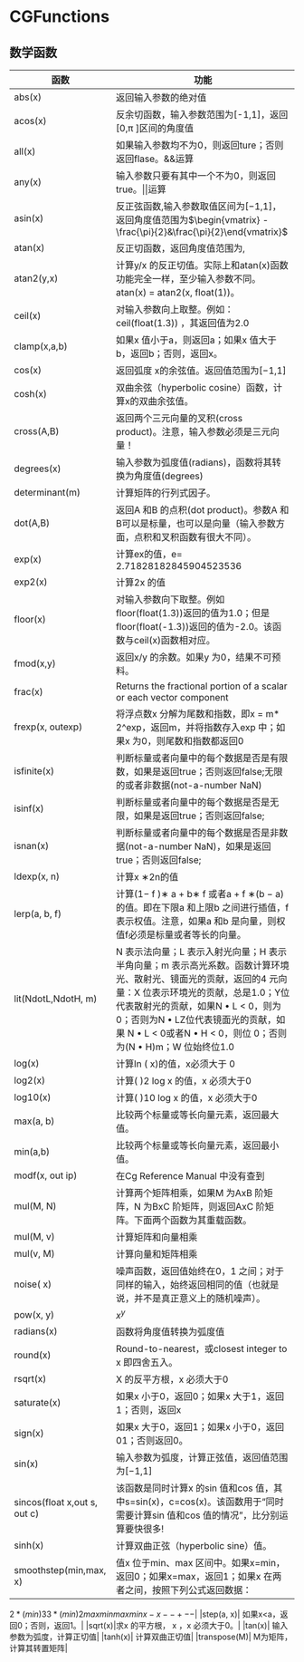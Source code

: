 # CGFunctions


## 数学函数
|函数|功能|
|-|-|
|abs(x) |返回输入参数的绝对值|
|acos(x)|反余切函数，输入参数范围为[-1,1]，返回[0,π ]区间的角度值|
|all(x) |如果输入参数均不为0，则返回ture；否则返回flase。&&运算|
|any(x) |输入参数只要有其中一个不为0，则返回true。\|\|运算|
|asin(x)| 反正弦函数,输入参数取值区间为[−1,1]，返回角度值范围为$\begin{vmatrix} -\frac{\pi}{2}&\frac{\pi}{2}\end{vmatrix}$|
|atan(x)|反正切函数，返回角度值范围为,|
|atan2(y,x) |计算y/x 的反正切值。实际上和atan(x)函数功能完全一样，至少输入参数不同。atan(x) = atan2(x, float(1))。|
|ceil(x)| 对输入参数向上取整。例如：ceil(float(1.3)) ，其返回值为2.0|
|clamp(x,a,b)| 如果x 值小于a，则返回a；如果x 值大于b，返回b；否则，返回x。|
|cos(x)| 返回弧度 x的余弦值。返回值范围为[−1,1]|
|cosh(x)| 双曲余弦（hyperbolic cosine）函数，计算x的双曲余弦值。|
|cross(A,B)| 返回两个三元向量的叉积(cross product)。注意，输入参数必须是三元向量！|
|degrees(x)| 输入参数为弧度值(radians)，函数将其转换为角度值(degrees)|
|determinant(m)| 计算矩阵的行列式因子。|
|dot(A,B)| 返回A 和B 的点积(dot product)。参数A 和B可以是标量，也可以是向量（输入参数方面，点积和叉积函数有很大不同）。|
|exp(x)|计算ex的值，e= 2.71828182845904523536|
|exp2(x)|计算2x 的值|
|floor(x)| 对输入参数向下取整。例如floor(float(1.3))返回的值为1.0；但是floor(float(-1.3))返回的值为-2.0。该函数与ceil(x)函数相对应。|
|fmod(x,y)| 返回x/y 的余数。如果y 为0，结果不可预料。|
|frac(x)| Returns the fractional portion of a scalar or each vector component|
|frexp(x, outexp)|将浮点数x 分解为尾数和指数，即x = m* 2^exp，返回m，并将指数存入exp 中；如果x 为0，则尾数和指数都返回0|
|isfinite(x)| 判断标量或者向量中的每个数据是否是有限数，如果是返回true；否则返回false;无限的或者非数据(not-a-number NaN)|
|isinf(x)| 判断标量或者向量中的每个数据是否是无限，如果是返回true；否则返回false;|
|isnan(x)| 判断标量或者向量中的每个数据是否是非数据(not-a-number NaN)，如果是返回true；否则返回false;|
|ldexp(x, n)|计算x ∗2n的值|
|lerp(a, b, f)| 计算(1− f )∗ a + b∗ f 或者a + f ∗(b − a)的值。即在下限a 和上限b 之间进行插值，f 表示权值。注意，如果a 和b 是向量，则权值f必须是标量或者等长的向量。|
|lit(NdotL,NdotH, m)|N 表示法向量；L 表示入射光向量；H 表示半角向量；m 表示高光系数。函数计算环境光、散射光、镜面光的贡献，返回的4 元向量：X 位表示环境光的贡献，总是1.0；Y位代表散射光的贡献，如果N • L < 0，则为 0；否则为N • LZ位代表镜面光的贡献，如果 N • L < 0或者N • H < 0，则位 0；否则为(N • H)m；W 位始终位1.0|
|log(x)| 计算ln ( x)的值，x必须大于 0|
|log2(x)| 计算( )2 log x 的值，x 必须大于0|
|log10(x)| 计算( )10 log x 的值，x 必须大于0|
|max(a, b)| 比较两个标量或等长向量元素，返回最大值。|
|min(a,b)| 比较两个标量或等长向量元素，返回最小值。|
|modf(x, out ip)| 在Cg Reference Manual 中没有查到|
|mul(M, N)| 计算两个矩阵相乘，如果M 为AxB 阶矩阵，N 为BxC 阶矩阵，则返回AxC 阶矩阵。下面两个函数为其重载函数。|
|mul(M, v)| 计算矩阵和向量相乘|
|mul(v, M)| 计算向量和矩阵相乘|
|noise( x)| 噪声函数，返回值始终在0，1 之间；对于同样的输入，始终返回相同的值（也就是说，并不是真正意义上的随机噪声）。|
|pow(x, y)|$x^y$|
|radians(x)| 函数将角度值转换为弧度值|
|round(x)| Round-to-nearest，或closest integer to x 即四舍五入。|
|rsqrt(x)| X 的反平方根，x 必须大于0|
|saturate(x)| 如果x 小于0，返回0；如果x 大于1，返回1；否则，返回x|
|sign(x)| 如果x 大于0，返回1；如果x 小于0，返回01；否则返回0。|
|sin(x)| 输入参数为弧度，计算正弦值，返回值范围为[−1,1]|
|sincos(float x,out s, out c)|该函数是同时计算x 的sin 值和cos 值，其中s=sin(x)，c=cos(x)。该函数用于“同时需要计算sin 值和cos 值的情况”，比分别运算要快很多!|
|sinh(x)| 计算双曲正弦（hyperbolic sine）值。|
|smoothstep(min,max, x)|值x 位于min、max 区间中。如果x=min，返回0；如果x=max，返回1；如果x 在两者之间，按照下列公式返回数据：
$2*( min )3 3*( min )2
max min max min
x − x −
− +
− −$|
|step(a, x)| 如果x<a，返回0；否则，返回1。|
|sqrt(x)|求x 的平方根， x ，x 必须大于0。|
|tan(x)| 输入参数为弧度，计算正切值|
|tanh(x)| 计算双曲正切值|
|transpose(M)| M为矩阵，计算其转置矩阵|
